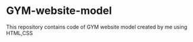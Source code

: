 # GYM-website-model
This repository contains code of GYM website model created by me using HTML,CSS

